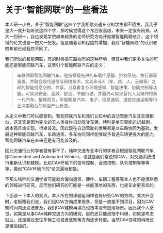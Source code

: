 # 关于“智能网联”的一些看法

本人研一小白，关于“智能网联”这四个字我相信交通专业的学生都不陌生。我几乎是大一就开始听说这四个字，那时候觉得这个东西很高级，未来一定很有前景。从大一到研一，我也发现学院越来越多的老师研究方向开始跟智能网联结合，这个领域的论文也是一把又一把发。但是随着认知程度的增加，我对“智能网联”的认识和四年前已经截然不同了。

我们所说的智能网联，有的时候指车路协同的这种环境，但其中我们更多关注的可能还是智能网联汽车，这里引个智能网联汽车的定义：

> 车联网即智能网联汽车，是指搭载先进的车载传感器、控制系统、执行器等装置，并融合现代通信与网络技术，实现车与X（车、路、人、云端等）之间的智能信息交换、共享，且具备复杂环境感知、智能决策、协同控制等功能，可实现安全、高效、舒适、节能行驶，并最终可实现替代人为操作的新一代汽车。整体而言，车联网是汽车、电子、信息通信、道路交通运输等行业深度融合的新型产业形态。
>
从定义中我们可以感受到，智能网联汽车和我们认知中的自动驾驶汽车其实很相似，这其实是因为完全的无人类操作自动驾驶车辆，特别是单车智能的L5级别，成本高且难实现，很难普及。因此现在自动驾驶的发展都是以车路协同为基础，发展这种智能网联汽车，车路通信、多车协同同样能够赋予普通车辆更强大的能力。智能网联汽车在未来还是有可能普及的。

因此交通行业的学者就有事干了，纯粹交通专业本行的学者会根据智能网联汽车,即Connected and Automated Vehicle，也就是我们常说的CAV，对交通系统进行重新认识和建模。比如CAV环境下的信号控制、合流控制、队列控制等等等等，类似“CAV环境下的”论文遍地都是。

不那么纯粹的交通学者可能就会偏向通信、硬件、车辆工程等等本人也不是很熟悉的领域进行研究，反而他们研究的可能是一些能落地的东西，也是车企更喜欢的。

下面谈一下本人的观点。本人所在的课题组同样也有研究CAV的方向，某次开会时，老板跟我们说，我们组CAV方向成果很多，但是一直接不到项目，因为CAV短时间内还没法普及，我们CAV建模再漂亮也根本没有应用场景。因此我个人感觉，如果是从事CAV纯粹交通方向的研究，目前还只能局限于科研，如果是考虑就业，还是建议去往车辆工程或者感知等方向逐步转型。当然CAV领域的科研还是很高级的。

